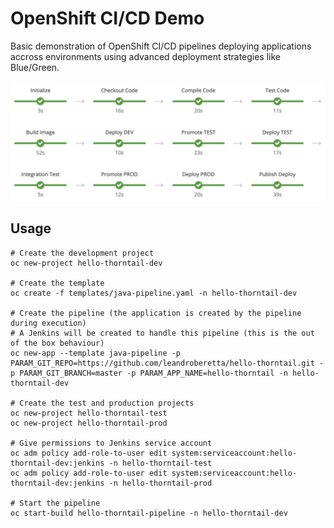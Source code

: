 # OpenShift CI/CD Demo

Basic demonstration of OpenShift CI/CD pipelines deploying applications accross environments using advanced deployment strategies like Blue/Green.

![Pipeline](resources/images/pipeline.png)

## Usage

    # Create the development project
    oc new-project hello-thorntail-dev

    # Create the template
    oc create -f templates/java-pipeline.yaml -n hello-thorntail-dev
    
    # Create the pipeline (the application is created by the pipeline during execution)
    # A Jenkins will be created to handle this pipeline (this is the out of the box behaviour)
    oc new-app --template java-pipeline -p PARAM_GIT_REPO=https://github.com/leandroberetta/hello-thorntail.git -p PARAM_GIT_BRANCH=master -p PARAM_APP_NAME=hello-thorntail -n hello-thorntail-dev

    # Create the test and production projects
    oc new-project hello-thorntail-test
    oc new-project hello-thorntail-prod

    # Give permissions to Jenkins service account
    oc adm policy add-role-to-user edit system:serviceaccount:hello-thorntail-dev:jenkins -n hello-thorntail-test
    oc adm policy add-role-to-user edit system:serviceaccount:hello-thorntail-dev:jenkins -n hello-thorntail-prod

    # Start the pipeline 
    oc start-build hello-thorntail-pipeline -n hello-thorntail-dev


